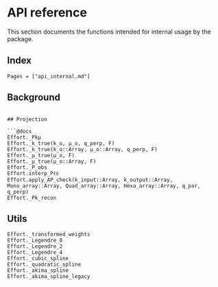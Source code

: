 # API reference

This section documents the functions intended for internal usage by the package.

## Index

```@index
Pages = ["api_internal.md"]
```

## Background

```@docs

## Projection

```@docs
Effort._Pkμ
Effort._k_true(k_o, μ_o, q_perp, F)
Effort._k_true(k_o::Array, μ_o::Array, q_perp, F)
Effort._μ_true(μ_o, F)
Effort._μ_true(μ_o::Array, F)
Effort._P_obs
Effort.interp_Pℓs
Effort.apply_AP_check(k_input::Array, k_output::Array, Mono_array::Array, Quad_array::Array, Hexa_array::Array, q_par, q_perp)
Effort._Pk_recon
```

## Utils

```@docs
Effort._transformed_weights
Effort._Legendre_0
Effort._Legendre_2
Effort._Legendre_4
Effort._cubic_spline
Effort._quadratic_spline
Effort._akima_spline
Effort._akima_spline_legacy
```
